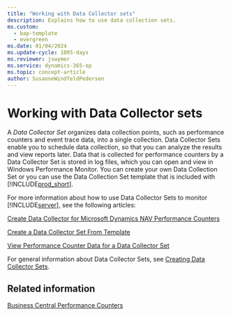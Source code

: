 ```yaml
---
title: "Working with Data Collector sets"
description: Explains how to use data collection sets.
ms.custom:
  - bap-template
  - evergreen
ms.date: 01/04/2024
ms.update-cycle: 1095-days
ms.reviewer: jswymer
ms.service: dynamics-365-op
ms.topic: concept-article
author: SusanneWindfeldPedersen
---
```

# Working with Data Collector sets
A *Data Collector Set* organizes data collection points, such as performance counters and event trace data, into a single collection. Data Collector Sets enable you to schedule data collection, so that you can analyze the results and view reports later. Data that is collected for performance counters by a Data Collector Set is stored in log files, which you can open and view in Windows Performance Monitor. You can create your own Data Collection Set or you can use the Data Collection Set template that is included with [!INCLUDE[prod_short](../developer/includes/prod_short.md)].  
  
 For more information about how to use Data Collector Sets to monitor [!INCLUDE[server](../developer/includes/server.md)], see the following articles:  
  
 [Create Data Collector for Microsoft Dynamics NAV Performance Counters](create-data-collector-performance-counters.md)  
  
 [Create a Data Collector Set From Template](monitor-create-data-collector-set-from-template.md)  
  
 [View Performance Counter Data for a Data Collector Set](monitor-view-performance-counter-data-for-data-collector-set.md)  
  
 For general information about Data Collector Sets, see [Creating Data Collector Sets](/previous-versions/windows/it-pro/windows-server-2008-R2-and-2008/cc749337(v=ws.11)).  
  
## Related information  
 [Business Central Performance Counters](performance-counters.md)
